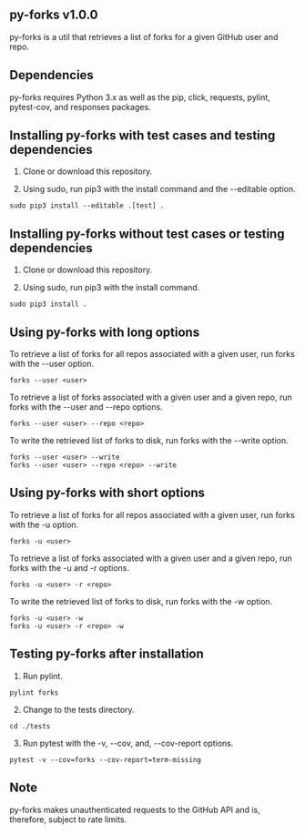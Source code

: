 ## py-forks v1.0.0

py-forks is a util that retrieves a list of forks for a given GitHub user and repo.


## Dependencies

py-forks requires Python 3.x as well as the pip, click, requests, pylint, pytest-cov, and responses packages.


## Installing py-forks with test cases and testing dependencies

1. Clone or download this repository.

2. Using sudo, run pip3 with the install command and the --editable option.

```
sudo pip3 install --editable .[test] .
```


## Installing py-forks without test cases or testing dependencies

1. Clone or download this repository.

2. Using sudo, run pip3 with the install command.

```
sudo pip3 install .
```


## Using py-forks with long options

To retrieve a list of forks for all repos associated with a given user, run forks with the --user option.

```
forks --user <user>
```

To retrieve a list of forks associated with a given user and a given repo, run forks with the --user and --repo options.

```
forks --user <user> --repo <repo>
```

To write the retrieved list of forks to disk, run forks with the --write option.

```
forks --user <user> --write
forks --user <user> --repo <repo> --write
```


## Using py-forks with short options

To retrieve a list of forks for all repos associated with a given user, run forks with the -u option.

```
forks -u <user>
```

To retrieve a list of forks associated with a given user and a given repo, run forks with the -u and -r options.

```
forks -u <user> -r <repo>
```

To write the retrieved list of forks to disk, run forks with the -w option.

```
forks -u <user> -w
forks -u <user> -r <repo> -w
```


## Testing py-forks after installation

1. Run pylint.

```
pylint forks
```

2. Change to the tests directory.

```
cd ./tests
```

3. Run pytest with the -v, --cov, and, --cov-report options.

```
pytest -v --cov=forks --cov-report=term-missing
```


## Note

py-forks makes unauthenticated requests to the GitHub API and is, therefore, subject to rate limits.

